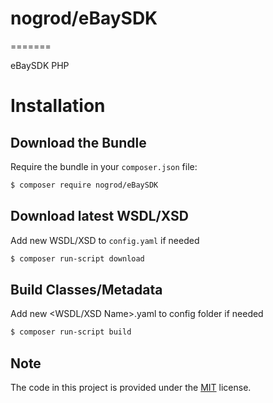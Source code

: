# nogrod/eBaySDK
=======

eBaySDK PHP

# Installation

## Download the Bundle

Require the bundle in your `composer.json` file:

``` bash
$ composer require nogrod/eBaySDK
```

## Download latest WSDL/XSD

Add new WSDL/XSD to `config.yaml` if needed

``` bash
$ composer run-script download
```

## Build Classes/Metadata

Add new <WSDL/XSD Name>.yaml to config folder if needed

``` bash
$ composer run-script build
```

## Note 

The code in this project is provided under the 
[MIT](https://opensource.org/licenses/MIT) license.
